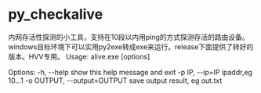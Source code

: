 # py_checkalive
内网存活性探测的小工具，支持在10段以内用ping的方式探测存活的路由设备。windows目标环境下可以实用py2exe转成exe来运行。release下面提供了转好的版本。HVV专用。
Usage: alive.exe [options]

Options:
  -h, --help            show this help message and exit
  -p IP, --ip=IP        ipaddr,eg 10.*.*.1
  -o OUTPUT, --output=OUTPUT
                        save output result, eg out.txt


